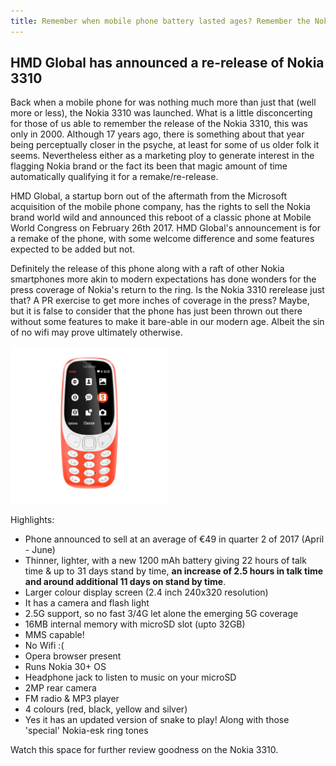 ```yaml
---
title: Remember when mobile phone battery lasted ages? Remember the Nokia 3310?
---
```


## HMD Global has announced a re-release of Nokia  3310

Back when a mobile phone for was nothing much more than just that (well more or less), the Nokia 3310 was launched.
What is a little disconcerting for those of us able to remember the release of the Nokia 3310, this was only in 2000. Although 17 years ago, there is something about that year being perceptually closer in the psyche, at least for some of us older folk it seems. Nevertheless either as a marketing ploy to generate interest in the flagging Nokia brand or the fact its been that magic amount of time automatically qualifying it for a remake/re-release.

HMD Global, a startup born out of the aftermath from the Microsoft acquisition of the mobile phone company, has the rights to sell the Nokia brand world wild and announced this reboot of a classic phone at Mobile World Congress on February 26th 2017.
HMD Global's announcement is for a remake of the phone, with some welcome difference and some features expected to be added but not.

Definitely the release of this phone along with a raft of other Nokia smartphones more akin to modern expectations has done wonders for the press coverage of Nokia's return to the ring. Is the Nokia 3310 rerelease just that? A PR exercise to get more inches of coverage in the press? Maybe, but it is false to consider that the phone has just been thrown out there without some features to make it bare-able in our modern age. Albeit the sin of no wifi may prove ultimately otherwise.

<img class="img-responsive center-block" src="/public/images/20170201/Nokia_3310_Warm_Red_front.jpg" width="50%" height="50%"/>

Highlights:

* Phone announced to sell at an average of €49 in quarter 2 of 2017 (April - June)
* Thinner, lighter, with a new 1200 mAh battery giving 22 hours of talk time & up to 31 days stand by time, **an increase of 2.5 hours in talk time and around additional 11 days on stand by time**.
* Larger colour display screen (2.4 inch 240x320 resolution)
* It has a camera and flash light
* 2.5G support, so no fast 3/4G let alone the emerging 5G coverage
* 16MB internal memory with microSD slot (upto 32GB)
* MMS capable!
* No Wifi :(
* Opera browser present
* Runs Nokia 30+ OS
* Headphone jack to listen to music on your microSD
* 2MP rear camera
* FM radio & MP3 player
* 4 colours (red, black, yellow and silver)
* Yes it has an updated version of snake to play! Along with those 'special' Nokia-esk ring tones

Watch this space for further review goodness on the Nokia 3310.
